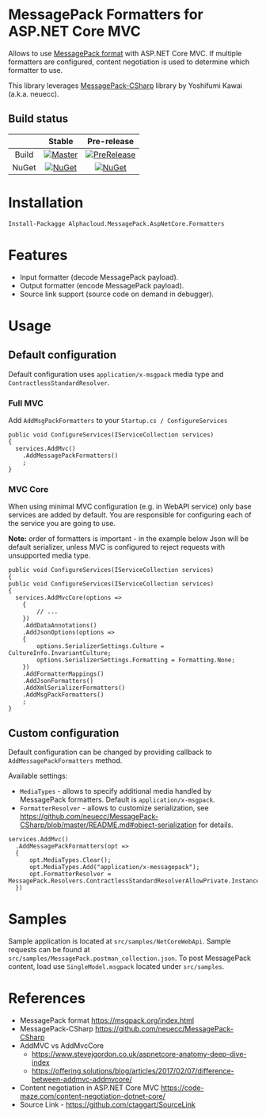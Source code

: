 # MessagePack Formatters for ASP.NET Core MVC

Allows to use [MessagePack format](http://msgpack.org/) with ASP.NET Core MVC. If multiple formatters are configured,
content negotiation is used to determine which formatter to use.

This library leverages [MessagePack-CSharp](https://github.com/neuecc/MessagePack-CSharp) library by Yoshifumi Kawai (a.k.a. neuecc).

## Build status

||Stable|Pre-release|
|:--:|:--:|:--:|
| Build | [![Master](https://ci.appveyor.com/api/projects/status/jvcg5663lannifb9/branch/master?svg=true)](https://ci.appveyor.com/project/shatl/messagepack/branch/master) | [![PreRelease](https://ci.appveyor.com/api/projects/status/jvcg5663lannifb9?svg=true)](https://ci.appveyor.com/project/shatl/messagepack)
| NuGet | [![NuGet](https://img.shields.io/nuget/v/Alphacloud.MessagePack.AspNetCore.Formatters.svg)](Release) | [![NuGet](https://img.shields.io/nuget/vpre/Alphacloud.MessagePack.AspNetCore.Formatters.svg)](PreRelease)|



# Installation

```
Install-Packagge Alphacloud.MessagePack.AspNetCore.Formatters
```


# Features

* Input formatter (decode MessagePack payload).
* Output formatter (encode MessagePack payload).
* Source link support (source code on demand in debugger).


# Usage

## Default configuration

Default configuration uses `application/x-msgpack` media type and `ContractlessStandardResolver`.

### Full MVC

Add `AddMsgPackFormatters` to your `Startup.cs / ConfigureServices`
```
public void ConfigureServices(IServiceCollection services)
{
  services.AddMvc()
    .AddMessagePackFormatters()
    ;
}
```

### MVC Core

When using minimal MVC configuration (e.g. in WebAPI service) only base services are added by default.
You are responsible for configuring each of the service you are going to use.

**Note:** order of formatters is important - in the example below Json will be default serializer,
unless MVC is configured to reject requests with unsupported media type.

```
public void ConfigureServices(IServiceCollection services)
{
public void ConfigureServices(IServiceCollection services)
{
  services.AddMvcCore(options =>
    {
        // ...
    })
    .AddDataAnnotations()
    .AddJsonOptions(options =>
    {
        options.SerializerSettings.Culture = CultureInfo.InvariantCulture;
        options.SerializerSettings.Formatting = Formatting.None;
    })
    .AddFormatterMappings()
    .AddJsonFormatters()
    .AddXmlSerializerFormatters()
    .AddMsgPackFormatters()
    ;
}
```

## Custom configuration

Default configuration can be changed by providing callback to `AddMessagePackFormatters` method.

Available settings:
* `MediaTypes` - allows to specify additional media handled by MessagePack formatters. Default is `application/x-msgpack`.
* `FormatterResolver` - allows to customize serialization, see https://github.com/neuecc/MessagePack-CSharp/blob/master/README.md#object-serialization for details.

```
services.AddMvc()
  .AddMessagePackFormatters(opt =>
  {
      opt.MediaTypes.Clear();
      opt.MediaTypes.Add("application/x-messagepack");
      opt.FormatterResolver = MessagePack.Resolvers.ContractlessStandardResolverAllowPrivate.Instance;
  })

```


# Samples

Sample application is located at `src/samples/NetCoreWebApi`.
Sample requests can be found at `src/samples/MessagePack.postman_collection.json`. To post MessagePack content, load use `SingleModel.msgpack` located under `src/samples`.


# References

* MessagePack format https://msgpack.org/index.html
* MessagePack-CSharp https://github.com/neuecc/MessagePack-CSharp
* AddMVC vs AddMvcCore
  * https://www.stevejgordon.co.uk/aspnetcore-anatomy-deep-dive-index
  * https://offering.solutions/blog/articles/2017/02/07/difference-between-addmvc-addmvcore/
* Content negotiation in ASP.NET Core MVC https://code-maze.com/content-negotiation-dotnet-core/
* Source Link - https://github.com/ctaggart/SourceLink
